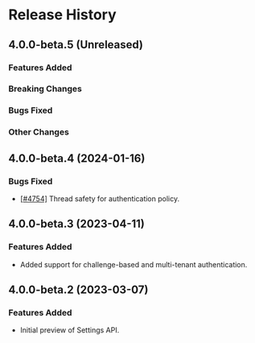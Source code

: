 # Release History

## 4.0.0-beta.5 (Unreleased)

### Features Added

### Breaking Changes

### Bugs Fixed

### Other Changes

## 4.0.0-beta.4 (2024-01-16)

### Bugs Fixed

- [[#4754]](https://github.com/Azure/azure-sdk-for-cpp/issues/4754) Thread safety for authentication policy.

## 4.0.0-beta.3 (2023-04-11)

### Features Added

- Added support for challenge-based and multi-tenant authentication.

## 4.0.0-beta.2 (2023-03-07)

### Features Added

- Initial preview of Settings API.
